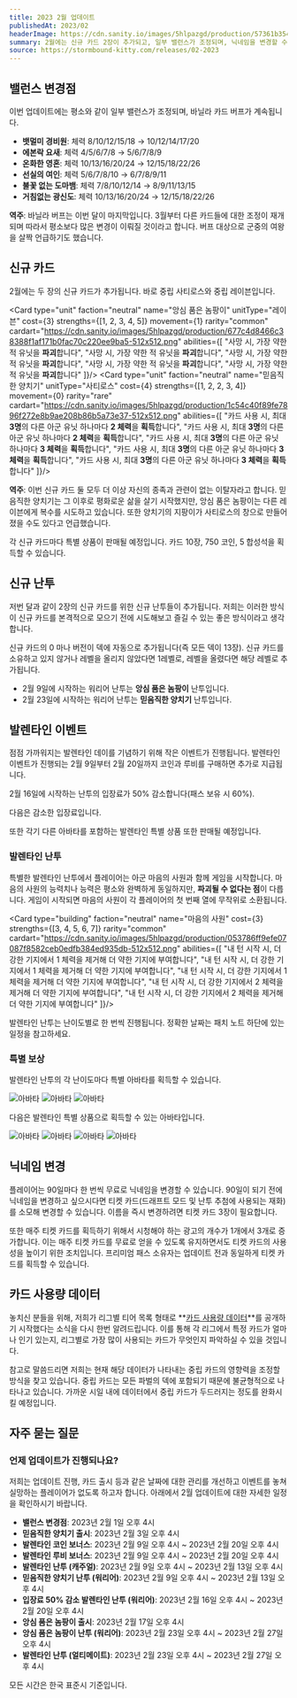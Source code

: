 ```yaml
---
title: 2023 2월 업데이트
publishedAt: 2023/02
headerImage: https://cdn.sanity.io/images/5hlpazgd/production/57361b354dc771f4fd277696755d4cbf413a1fde-1920x622.png
summary: 2월에는 신규 카드 2장이 추가되고, 일부 밸런스가 조정되며, 닉네임을 변경할 수 있게 됩니다!
source: https://stormbound-kitty.com/releases/02-2023
---
```


<script>
    import Old from "$components/Old.svelte";
    import ImageBlock from "$components/ImageBlock.svelte";
    import FlexibleList from "$components/FlexibleList.svelte";
    import Icon from "$components/Icon.svelte";
    import Card from "$components/Card.svelte";
    import Comment from "$components/Comment.svelte";
    import DiscountedBrawl from "$components/DiscountedBrawl.md";
</script>

## 밸런스 변경점
이번 업데이트에는 평소와 같이 일부 밸런스가 조정되며, 바닐라 카드 버프가 계속됩니다.

  - **뱃멀미 경비원**: 체력 <Old>8/10/12/15/18</Old> → 10/12/14/17/20
  - **에본락 요새**: 체력 <Old>4/5/6/7/8</Old> → 5/6/7/8/9
  - **온화한 영혼**: 체력 <Old>10/13/16/20/24</Old> → 12/15/18/22/26
  - **선실의 여인**: 체력 <Old>5/6/7/8/10</Old> → 6/7/8/9/11
  - **불꽃 없는 도마뱀**: 체력 <Old>7/8/10/12/14</Old> → 8/9/11/13/15
  - **거침없는 광신도**: 체력 <Old>10/13/16/20/24</Old> → 12/15/18/22/26

<Comment>

**역주**: 바닐라 버프는 이번 달이 마지막입니다. 3월부터 다른 카드들에 대한 조정이 재개되며 따라서 평소보다 많은 변경이 이뤄질 것이라고 합니다. 버프 대상으로 군중의 여왕을 살짝 언급하기도 했습니다.

</Comment>

## 신규 카드
2월에는 두 장의 신규 카드가 추가됩니다. 바로 중립 사티로스와 중립 레이븐입니다.

<Card type="unit" faction="neutral" name="앙심 품은 놈팡이" unitType="레이븐" cost={3} strengths={[1, 2, 3, 4, 5]} movement={1} rarity="common" cardart="https://cdn.sanity.io/images/5hlpazgd/production/677c4d8466c38388f1af171b0fac70c220ee9ba5-512x512.png" abilities={[
    "사망 시, 가장 약한 적 유닛을 **파괴**합니다",
    "사망 시, 가장 약한 적 유닛을 **파괴**합니다",
    "사망 시, 가장 약한 적 유닛을 **파괴**합니다",
    "사망 시, 가장 약한 적 유닛을 **파괴**합니다",
    "사망 시, 가장 약한 적 유닛을 **파괴**합니다"
]}/>
<Card type="unit" faction="neutral" name="믿음직한 양치기" unitType="사티로스" cost={4} strengths={[1, 2, 2, 3, 4]} movement={0} rarity="rare" cardart="https://cdn.sanity.io/images/5hlpazgd/production/1c54c40f89fe7896f272e8b9ae208b86b5a73e37-512x512.png" abilities={[
    "카드 사용 시, 최대 **3명**의 다른 아군 유닛 하나마다 **2 체력**을 **획득**합니다",
    "카드 사용 시, 최대 **3명**의 다른 아군 유닛 하나마다 **2 체력**을 **획득**합니다",
    "카드 사용 시, 최대 **3명**의 다른 아군 유닛 하나마다 **3 체력**을 **획득**합니다",
    "카드 사용 시, 최대 **3명**의 다른 아군 유닛 하나마다 **3 체력**을 **획득**합니다",
    "카드 사용 시, 최대 **3명**의 다른 아군 유닛 하나마다 **3 체력**을 **획득**합니다"
]}/>

<Comment>

**역주**: 이번 신규 카드 둘 모두 더 이상 자신의 종족과 관련이 없는 이탈자라고 합니다. 믿음직한 양치기는 그 이후로 평화로운 삶을 살기 시작했지만, 앙심 품은 놈팡이는 다른 레이븐에게 복수를 시도하고 있습니다. 또한 양치기의 지팡이가 사티로스의 창으로 만들어졌을 수도 있다고 언급했습니다.

</Comment>

각 신규 카드마다 특별 상품이 판매될 예정입니다. 카드 10장, <Icon type="coin" /> 750 코인, <Icon type="stone" /> 5 합성석을 획득할 수 있습니다.

## 신규 난투
저번 달과 같이 2장의 신규 카드를 위한 신규 난투들이 추가됩니다. 저희는 이러한 방식이 신규 카드를 본격적으로 모으기 전에 시도해보고 즐길 수 있는 좋은 방식이라고 생각합니다.

신규 카드의 0 마나 버전이 덱에 자동으로 추가됩니다(즉 모든 덱이 13장). 신규 카드를 소유하고 있지 않거나 레벨을 올리지 않았다면 1레벨로, 레벨을 올렸다면 해당 레벨로 추가됩니다.

  - 2월 9일에 시작하는 워리어 난투는 **앙심 품은 놈팡이** 난투입니다.
  - 2월 23일에 시작하는 워리어 난투는 **믿음직한 양치기** 난투입니다.

## 발렌타인 이벤트
점점 가까워지는 발렌타인 데이를 기념하기 위해 작은 이벤트가 진행됩니다. 발렌타인 이벤트가 진행되는 2월 9일부터 2월 20일까지 코인과 루비를 구매하면 추가로 지급됩니다.

2월 16일에 시작하는 난투의 입장료가 50% 감소합니다(패스 보유 시 60%).

다음은 감소한 입장료입니다.

<DiscountedBrawl />

또한 각기 다른 아바타를 포함하는 발렌타인 특별 상품 또한 판매될 예정입니다.

### 발렌타인 난투
특별한 발렌타인 난투에서 플레이어는 아군 마음의 사원과 함께 게임을 시작합니다. 마음의 사원의 능력치나 능력은 평소와 완벽하게 동일하지만, **파괴될 수 없다는 점**이 다릅니다. 게임이 시작되면 마음의 사원이 각 플레이어의 첫 번째 열에 무작위로 소환됩니다.

<Card type="building" faction="neutral" name="마음의 사원" cost={3} strengths={[3, 4, 5, 6, 7]} rarity="common" cardart="https://cdn.sanity.io/images/5hlpazgd/production/053786ff9efe07087f8582ceb0edfb384ed935db-512x512.png" abilities={[
    "내 턴 시작 시, 더 강한 기지에서 1 체력을 제거해 더 약한 기지에 부여합니다",
    "내 턴 시작 시, 더 강한 기지에서 1 체력을 제거해 더 약한 기지에 부여합니다",
    "내 턴 시작 시, 더 강한 기지에서 1 체력을 제거해 더 약한 기지에 부여합니다",
    "내 턴 시작 시, 더 강한 기지에서 2 체력을 제거해 더 약한 기지에 부여합니다",
    "내 턴 시작 시, 더 강한 기지에서 2 체력을 제거해 더 약한 기지에 부여합니다"
]}/>

발렌타인 난투는 난이도별로 한 번씩 진행됩니다. 정확한 날짜는 패치 노트 하단에 있는 일정을 참고하세요.

### 특별 보상
발렌타인 난투의 각 난이도마다 특별 아바타를 획득할 수 있습니다.

<FlexibleList setFontSizeFixed disableVertical>
    <img alt="아바타" src="https://cdn.sanity.io/images/5hlpazgd/production/b579265669906facf16443e97f9b42b9d19d740e-415x617.png#avatar" />
    <img alt="아바타" src="https://cdn.sanity.io/images/5hlpazgd/production/c8f682e5b564a2d78996af8e1106854ee8d1130b-445x623.png#avatar" />
    <img alt="아바타" src="https://cdn.sanity.io/images/5hlpazgd/production/b88fdcdbc46fb12135a4a2bad62421caf7ad42c3-416x637.png#avatar" />
</FlexibleList>

다음은 발렌타인 특별 상품으로 획득할 수 있는 아바타입니다.

<FlexibleList setFontSizeFixed disableVertical>
    <img alt="아바타" src="https://cdn.sanity.io/images/5hlpazgd/production/809c6ed904f40ba39ae4efe46d12091d7c23e35b-541x632.png#avatar" />
    <img alt="아바타" src="https://cdn.sanity.io/images/5hlpazgd/production/93694211e7fd12aa543371d1fc468fa175069f89-516x616.png#avatar" />
    <img alt="아바타" src="https://cdn.sanity.io/images/5hlpazgd/production/7e9b4e8ed4485c662d8bef110bf02c4822fa2704-477x608.png#avatar" />
    <img alt="아바타" src="https://cdn.sanity.io/images/5hlpazgd/production/832e9d15ec802a354a0d8aeb4298bf02048b733d-473x648.png#avatar" />
</FlexibleList>

## 닉네임 변경
<ImageBlock position="right" src="https://cdn.sanity.io/images/5hlpazgd/production/219e4d83cefa600f6aadd0a5f87a56a141da5201-750x1334.jpg#screenshot">

플레이어는 90일마다 한 번씩 무료로 닉네임을 변경할 수 있습니다. 90일이 되기 전에 닉네임을 변경하고 싶으시다면 티켓 카드(드래프트 모드 및 난투 추첨에 사용되는 재화)를 소모해 변경할 수 있습니다. 이름을 즉시 변경하려면 티켓 카드 3장이 필요합니다.

또한 매주 티켓 카드를 획득하기 위해서 시청해야 하는 광고의 개수가 1개에서 3개로 증가합니다. 이는 매주 티켓 카드를 무료로 얻을 수 있도록 유지하면서도 티켓 카드의 사용성을 높이기 위한 조치입니다. 프리미엄 패스 소유자는 업데이트 전과 동일하게 티켓 카드를 획득할 수 있습니다.

</ImageBlock>

## 카드 사용량 데이터
놓치신 분들을 위해, 저희가 리그별 티어 목록 형태로 **[카드 사용량 데이터](https://sbkr.pages.dev/card-usages)**를 공개하기 시작했다는 소식을 다시 한번 알려드립니다. 이를 통해 각 리그에서 특정 카드가 얼마나 인기 있는지, 리그별로 가장 많이 사용되는 카드가 무엇인지 파악하실 수 있을 것입니다.

참고로 말씀드리면 저희는 현재 해당 데이터가 나타내는 중립 카드의 영향력을 조정할 방식을 찾고 있습니다. 중립 카드는 모든 파벌의 덱에 포함되기 때문에 불균형적으로 나타나고 있습니다. 가까운 시일 내에 데이터에서 중립 카드가 두드러지는 정도를 완화시킬 예정입니다.

## 자주 묻는 질문
### 언제 업데이트가 진행되나요?
저희는 업데이트 진행, 카드 출시 등과 같은 날짜에 대한 관리를 개선하고 이벤트를 놓쳐 실망하는 플레이어가 없도록 하고자 합니다. 아래에서 2월 업데이트에 대한 자세한 일정을 확인하시기 바랍니다.

  - **밸런스 변경점**: 2023년 2월 1일 오후 4시
  - **믿음직한 양치기 출시**: 2023년 2월 3일 오후 4시
  - **발렌타인 코인 보너스**: 2023년 2월 9일 오후 4시 ~ 2023년 2월 20일 오후 4시
  - **발렌타인 루비 보너스**: 2023년 2월 9일 오후 4시 ~ 2023년 2월 20일 오후 4시
  - **발렌타인 난투 (캐주얼)**: 2023년 2월 9일 오후 4시 ~ 2023년 2월 13일 오후 4시
  - **믿음직한 양치기 난투 (워리어)**: 2023년 2월 9일 오후 4시 ~ 2023년 2월 13일 오후 4시
  - **입장료 50% 감소 발렌타인 난투 (워리어)**: 2023년 2월 16일 오후 4시 ~ 2023년 2월 20일 오후 4시
  - **앙심 품은 놈팡이 출시**: 2023년 2월 17일 오후 4시
  - **앙심 품은 놈팡이 난투 (워리어)**: 2023년 2월 23일 오후 4시 ~ 2023년 2월 27일 오후 4시
  - **발렌타인 난투 (얼티메이트)**: 2023년 2월 23일 오후 4시 ~ 2023년 2월 27일 오후 4시

모든 시간은 한국 표준시 기준입니다.